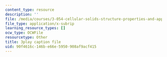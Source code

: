 ```yaml
---
content_type: resource
description: ''
file: /media/courses/3-054-cellular-solids-structure-properties-and-applications-spring-2015/90f4616c146be66e5950908af9acf415_bDnia4HJRqk.srt
file_type: application/x-subrip
learning_resource_types: []
ocw_type: OCWFile
resourcetype: Other
title: 3play caption file
uid: 90f4616c-146b-e66e-5950-908af9acf415
---
```

